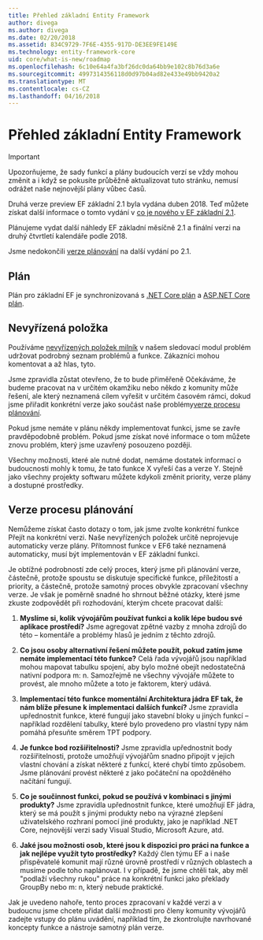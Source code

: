 ```yaml
---
title: Přehled základní Entity Framework
author: divega
ms.author: divega
ms.date: 02/20/2018
ms.assetid: 834C9729-7F6E-4355-917D-DE3EE9FE149E
ms.technology: entity-framework-core
uid: core/what-is-new/roadmap
ms.openlocfilehash: 6c10e64a4fa3bf26dc0da64bb9e102c8b76d3a6e
ms.sourcegitcommit: 4997314356118d0d97b04ad82e433e49bb9420a2
ms.translationtype: MT
ms.contentlocale: cs-CZ
ms.lasthandoff: 04/16/2018
---
```

# <a name="entity-framework-core-roadmap"></a>Přehled základní Entity Framework

> [!IMPORTANT]
> Upozorňujeme, že sady funkcí a plány budoucích verzí se vždy mohou změnit a i když se pokusíte průběžně aktualizovat tuto stránku, nemusí odrážet naše nejnovější plány vůbec časů.

Druhá verze preview EF základní 2.1 byla vydána duben 2018. Teď můžete získat další informace o tomto vydání v [co je nového v EF základní 2.1](xref:core/what-is-new/ef-core-2.1).

Plánujeme vydat další náhledy EF základní měsíčně 2.1 a finální verzi na druhý čtvrtletí kalendáře podle 2018.

Jsme nedokončili [verze plánování](#release-planning-process) na další vydání po 2.1.

## <a name="schedule"></a>Plán

Plán pro základní EF je synchronizovaná s [.NET Core plán](https://github.com/dotnet/core/blob/master/roadmap.md) a [ASP.NET Core plán](https://github.com/aspnet/Home/wiki/Roadmap).

## <a name="backlog"></a>Nevyřízená položka

Používáme [nevyřízených položek milník](https://github.com/aspnet/EntityFrameworkCore/issues?q=is%3Aopen+is%3Aissue+milestone%3ABacklog+sort%3Areactions-%2B1-desc) v našem sledovací modul problém udržovat podrobný seznam problémů a funkce. Zákazníci mohou komentovat a až hlas, tyto.

Jsme zpravidla zůstat otevřeno, že to bude přiměřeně Očekáváme, že budeme pracovat na v určitém okamžiku nebo někdo z komunity může řešení, ale který neznamená cílem vyřešit v určitém časovém rámci, dokud jsme přiřadit konkrétní verze jako součást naše problémy[verze procesu plánování](#release-planning-process).

Pokud jsme nemáte v plánu někdy implementovat funkci, jsme se zavře pravděpodobně problém. Pokud jsme získat nové informace o tom můžete znovu problém, který jsme uzavřený posouzeno později.

Všechny možnosti, které ale nutné dodat, nemáme dostatek informací o budoucnosti mohly k tomu, že tato funkce X vyřeší čas a verze Y. Stejně jako všechny projekty softwaru můžete kdykoli změnit priority, verze plány a dostupné prostředky.

## <a name="release-planning-process"></a>Verze procesu plánování

Nemůžeme získat často dotazy o tom, jak jsme zvolte konkrétní funkce Přejít na konkrétní verzi. Naše nevyřízených položek určitě neprojevuje automaticky verze plány. Přítomnost funkce v EF6 také neznamená automaticky, musí být implementován v EF základní funkci.

Je obtížné podrobností zde celý proces, který jsme při plánování verze, částečně, protože spoustu se diskutuje specifické funkce, příležitostí a priority, a částečně, protože samotný proces obvykle zpracovaní všechny verze. Je však je poměrně snadné ho shrnout běžné otázky, které jsme zkuste zodpovědět při rozhodování, kterým chcete pracovat další:

1. **Myslíme si, kolik vývojářům používat funkci a kolik lépe budou své aplikace prostředí?** Jsme agregovat zpětné vazby z mnoha zdrojů do této – komentáře a problémy hlasů je jedním z těchto zdrojů.

2. **Co jsou osoby alternativní řešení můžete použít, pokud zatím jsme nemáte implementací této funkce?** Celá řada vývojářů jsou například mohou mapovat tabulku spojení, aby bylo možné obejít nedostatečná nativní podpora m: n. Samozřejmě ne všechny vývojáře můžete to provést, ale mnoho můžete a toto je faktorem, který udává.

3. **Implementací této funkce momentální Architektura jádra EF tak, že nám blíže přesune k implementaci dalších funkcí?** Jsme zpravidla upřednostnit funkce, které fungují jako stavební bloky u jiných funkcí – například rozdělení tabulky, které bylo provedeno pro vlastní typy nám pomáhá přesuňte směrem TPT podpory.

4. **Je funkce bod rozšiřitelnosti?** Jsme zpravidla upřednostnit body rozšiřitelnosti, protože umožňují vývojářům snadno připojit v jejich vlastní chování a získat některé z funkcí, které chybí tímto způsobem. Jsme plánování provést některé z jako počáteční na opožděného načítání fungují.

5. **Co je součinnost funkci, pokud se používá v kombinaci s jinými produkty?** Jsme zpravidla upřednostnit funkce, které umožňují EF jádra, který se má použít s jinými produkty nebo na výrazné zlepšení uživatelského rozhraní pomocí jiné produkty, jako je například .NET Core, nejnovější verzi sady Visual Studio, Microsoft Azure, atd.

6. **Jaké jsou možnosti osob, které jsou k dispozici pro práci na funkce a jak nejlépe využít tyto prostředky?** Každý člen týmu EF a i naše přispěvatelé komunit mají různé úrovně prostředí v různých oblastech a musíme podle toho naplánovat. I v případě, že jsme chtěli tak, aby měl "podlaží všechny rukou" práce na konkrétní funkci jako překlady GroupBy nebo m: n, který nebude praktické.

Jak je uvedeno nahoře, tento proces zpracovaní v každé verzi a v budoucnu jsme chcete přidat další možnosti pro členy komunity vývojářů zadejte vstupy do plánu uvádění, například tím, že zkontrolujte navrhované koncepty funkce a nástroje samotný plán verze.
